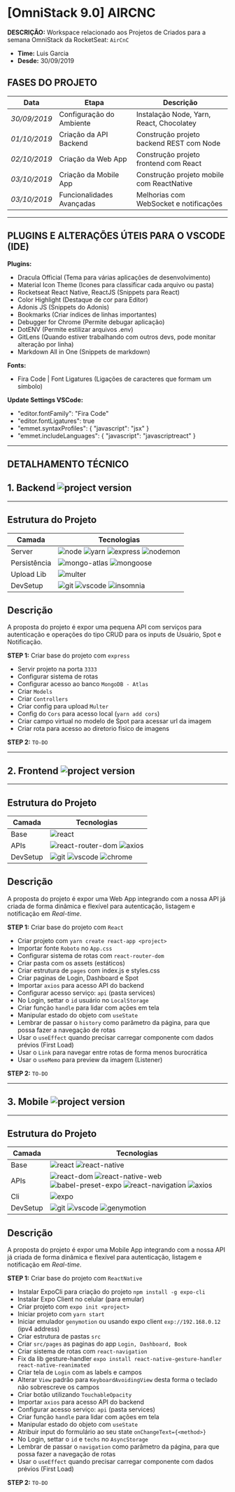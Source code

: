 # [OmniStack 9.0] AIRCNC

**DESCRIÇÃO:** Workspace relacionado aos Projetos de Criados para a semana OmniStack da RocketSeat: `AirCnC`

- **Time:** Luis Garcia
- **Desde:** 30/09/2019


## FASES DO PROJETO
Data|Etapa|Descrição
---|---|---
*30/09/2019*|Configuração do Ambiente|Instalação Node, Yarn, React, Chocolatey
*01/10/2019*|Criação da API Backend|Construção projeto backend REST com Node
*02/10/2019*|Criação da Web App|Construção projeto frontend com React
*03/10/2019*|Criação da Mobile App|Construção projeto mobile com ReactNative
*03/10/2019*|Funcionalidades Avançadas|Melhorias com WebSocket e notificações


---
## PLUGINS E ALTERAÇÕES ÚTEIS PARA O VSCODE (IDE)

**Plugins:** 

- Dracula Official (Tema para várias aplicações de desenvolvimento)
- Material Icon Theme (Icones para classificar cada arquivo ou pasta)
- Rocketseat React Native, ReactJS (Snippets para React)
- Color Highlight (Destaque de cor para Editor)
- Adonis JS (Snippets do Adonis)
- Bookmarks (Criar índices de linhas importantes)
- Debugger for Chrome (Permite debugar aplicação)
- DotENV (Permite estilizar arquivos .env)
- GitLens (Quando estiver trabalhando com outros devs, pode monitar alteração por linha)
- Markdown All in One (Snippets de markdown)

**Fonts:**

- Fira Code | Font Ligatures (Ligações de caracteres que formam um símbolo)

**Update Settings VSCode:**

- "editor.fontFamily": "Fira Code"
- "editor.fontLigatures": true
- "emmet.syntaxProfiles": { "javascript": "jsx" }
- "emmet.includeLanguages": { "javascript": "javascriptreact" }
---


## DETALHAMENTO TÉCNICO

## 1. Backend ![project version](https://img.shields.io/badge/version-1.0.0-brightgreen.svg)
---

## Estrutura do Projeto
Camada|Tecnologias
---|---
Server|![node](https://img.shields.io/badge/node-10.15.0-yellow.svg) ![yarn](https://img.shields.io/badge/yarn-1.19.0-yellow.svg) ![express](https://img.shields.io/badge/express-4.17.1-yellow.svg) ![nodemon](https://img.shields.io/badge/nodemon-1.19.3-yellow.svg)
Persistência | ![mongo-atlas](https://img.shields.io/badge/mongoatlas-2.0-red.svg) ![mongoose](https://img.shields.io/badge/mongoose-5.7.3-red.svg)
Upload Lib|![multer](https://img.shields.io/badge/multer-1.4.2-blue.svg)
DevSetup|![git](https://img.shields.io/badge/repository-git-green.svg) ![vscode](https://img.shields.io/badge/ide-vscode-green.svg) ![insomnia](https://img.shields.io/badge/restclient-insomnia-green.svg)

## Descrição
A proposta do projeto é expor uma pequena API com serviços para autenticação e operações do tipo CRUD para os inputs de Usuário, Spot e Notificação.

**STEP 1:** Criar base do projeto com  `express`

- Servir projeto na porta `3333`
- Configurar sistema de rotas
- Configurar acesso ao banco `MongoDB - Atlas`
- Criar `Models`
- Criar `Controllers`
- Criar config para upload `Multer`
- Config do `Cors` para acesso local (`yarn add cors`)
- Criar campo virtual no modelo de Spot para acessar url da imagem
- Criar rota para acesso ao diretorio fisico de imagens

**STEP 2:** `TO-DO`


---
## 2. Frontend ![project version](https://img.shields.io/badge/version-1.0.0-brightgreen.svg)
---

## Estrutura do Projeto

Camada|Tecnologias
---|---
Base|![react](https://img.shields.io/badge/react-16.10.1-yellow.svg)
APIs|![react-router-dom](https://img.shields.io/badge/reactrouterdom-5.1.2-blue.svg) ![axios](https://img.shields.io/badge/axios-0.19.0-blue.svg)
DevSetup|![git](https://img.shields.io/badge/repository-git-green.svg) ![vscode](https://img.shields.io/badge/ide-vscode-green.svg) ![chrome](https://img.shields.io/badge/browser-chrome-green.svg)

## Descrição
A proposta do projeto é expor uma Web App integrando com a nossa API já criada de forma dinâmica e flexível para autenticação, listagem e notificação em *Real-time*.

**STEP 1:** Criar base do projeto com  `React`

- Criar projeto com `yarn create react-app <project>`
- Importar fonte `Roboto` no `App.css`
- Configurar sistema de rotas com `react-router-dom`
- Criar pasta com os assets (estáticos)
- Criar estrutura de `pages` com index.js e styles.css
- Criar paginas de Login, Dashboard e Spot
- Importar `axios` para acesso API do backend
- Configurar acesso serviço: `api` (pasta services)
- No Login, settar o `id` usuário no `LocalStorage`
- Criar função `handle` para lidar com ações em tela
- Manipular estado do objeto com `useState`
- Lembrar de passar o `history` como parâmetro da página, para que possa fazer a navegação de rotas
- Usar o `useEffect` quando precisar carregar componente com dados prévios (First Load)
- Usar o `Link` para navegar entre rotas de forma menos burocrática
- Usar o `useMemo` para preview da imagem (Listener)

**STEP 2:** `TO-DO`

---
## 3. Mobile ![project version](https://img.shields.io/badge/version-1.0.0-brightgreen.svg)
---

## Estrutura do Projeto

Camada|Tecnologias
---|---
Base|![react](https://img.shields.io/badge/react-16.8.3-yellow.svg) ![react-native](https://img.shields.io/badge/reactnativedsk-35.0.0-yellow.svg)
APIs|![react-dom](https://img.shields.io/badge/reactdom-16.8.3-blue.svg) ![react-native-web](https://img.shields.io/badge/reactnativeweb-0.11.7-blue.svg) ![babel-preset-expo](https://img.shields.io/badge/babelpresentexpo-7.0.0-blue.svg) ![react-navigation](https://img.shields.io/badge/reactnavigation-4.0.10-blue.svg) ![axios](https://img.shields.io/badge/axios-0.19.0-blue.svg)
Cli | ![expo](https://img.shields.io/badge/expo-35.0.0-red.svg)
DevSetup|![git](https://img.shields.io/badge/repository-git-green.svg) ![vscode](https://img.shields.io/badge/ide-vscode-green.svg) ![genymotion](https://img.shields.io/badge/emulador-genymotion-green.svg)

## Descrição
A proposta do projeto é expor uma Mobile App integrando com a nossa API já criada de forma dinâmica e flexível para autenticação, listagem e notificação em *Real-time*.

**STEP 1:** Criar base do projeto com  `ReactNative`

- Instalar ExpoCli para criação do projeto `npm install -g expo-cli`
- Instalar Expo Client no celular (para emular)
- Criar projeto com `expo init <project>`
- Iniciar projeto com `yarn start`
- Iniciar emulador `genymotion` ou usando expo client `exp://192.168.0.12` (ipv4 address)
- Criar estrutura de pastas `src`
- Criar `src/pages` as paginas do app `Login, Dashboard, Book`
- Criar sistema de rotas com `react-navigation`
- Fix da lib gesture-handler `expo install react-native-gesture-handler react-native-reanimated`
- Criar tela de `Login` com as labels e campos
- Alterar `View` padrão para `KeyboardAvoidingView` desta forma o teclado não sobrescreve os campos
- Criar botão utilizando `TouchableOpacity`
- Importar `axios` para acesso API do backend
- Configurar acesso serviço: `api` (pasta services)
- Criar função `handle` para lidar com ações em tela
- Manipular estado do objeto com `useState`
- Atribuir input do formulário ao seu state `onChangeText={<method>}`
- No Login, settar o `id` e `techs` no `AsyncStorage`
- Lembrar de passar o `navigation` como parâmetro da página, para que possa fazer a navegação de rotas
- Usar o `useEffect` quando precisar carregar componente com dados prévios (First Load)

**STEP 2:** `TO-DO`
